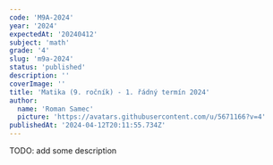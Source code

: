 ```yaml
---
code: 'M9A-2024'
year: '2024'
expectedAt: '20240412'
subject: 'math'
grade: '4'
slug: 'm9a-2024'
status: 'published'
description: ''
coverImage: ''
title: 'Matika (9. ročník) - 1. řádný termín 2024'
author:
  name: 'Roman Samec'
  picture: 'https://avatars.githubusercontent.com/u/5671166?v=4'
publishedAt: '2024-04-12T20:11:55.734Z'
---
```


TODO: add some description